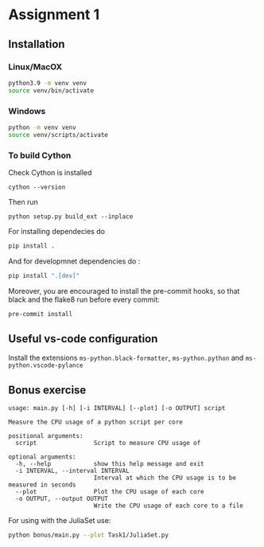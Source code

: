 # Assignment 1

## Installation
### Linux/MacOX
```bash
python3.9 -m venv venv  
source venv/bin/activate
```

### Windows
```bash
python -m venv venv  
source venv/scripts/activate
```

### To build Cython
Check Cython is installed
```
cython --version
```
Then run
```
python setup.py build_ext --inplace
```

For installing dependecies do 

```bash
pip install .
```

And for developmnet dependencies do :
```bash
pip install ".[dev]"
```

Moreover, you are encouraged to install the pre-commit hooks, so that black and the flake8 run before every commit:
```bash
pre-commit install
```

## Useful vs-code configuration
Install the extensions `ms-python.black-formatter`, `ms-python.python` and `ms-python.vscode-pylance`



## Bonus exercise
```
usage: main.py [-h] [-i INTERVAL] [--plot] [-o OUTPUT] script

Measure the CPU usage of a python script per core

positional arguments:
  script                Script to measure CPU usage of

optional arguments:
  -h, --help            show this help message and exit
  -i INTERVAL, --interval INTERVAL
                        Interval at which the CPU usage is to be measured in seconds
  --plot                Plot the CPU usage of each core
  -o OUTPUT, --output OUTPUT
                        Write the CPU usage of each core to a file
```

For using with the JuliaSet use:
```bash
python bonus/main.py --plot Task1/JuliaSet.py
```
